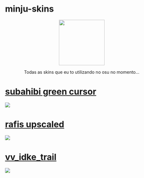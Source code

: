 # minju-skins
<p align="center">
<a href="https://osu.ppy.sh/users/6657679">
  <img src="https://a.ppy.sh/6657679"  
       width="150"
       height="150"></a>
  <br>
<p align="center">Todas as skins que eu to utilizando no osu no momento... </p>

# [subahibi green cursor](https://moussedemacaruja.s-ul.eu/87FRyjDx)
[![](https://i.imgur.com/1uRRtfR.png)](https://moussedemacaruja.s-ul.eu/87FRyjDx)

# [rafis upscaled](https://github.com/petalascaem/minju-skins/blob/main/minju/Rafis%202018-03-26%20HDDT%20AI%20Upscale_lite.osk)
[![](https://i.imgur.com/RXfTJTp.png)](https://github.com/petalascaem/minju-skins/blob/main/minju/Rafis%202018-03-26%20HDDT%20AI%20Upscale_lite.osk)

# [vv_idke_trail](https://github.com/petalascaem/minju-skins/blob/main/minju/vv_idke_trail.osk)
[![](https://i.imgur.com/GDQD4Iy.png)](https://github.com/petalascaem/minju-skins/blob/main/minju/vv_idke_trail.osk)
